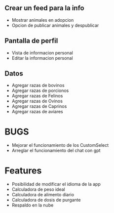 

## Crear un feed para la info  
- Mostrar animales en adopcion
- Opcion de publicar animales y despublicar

## Pantalla de perfil
- Vista de informacion personal
- Editar la informacion personal

## Datos
- Agregar razas de bovinos
- Agregar razas de porcionos
- Agregar razas de Felinos
- Agregar razas de Ovinos
- Agregar razas de Caprinos
- Agregar razas de aviares

# BUGS
- Mejorar el funcionamiento de los CustomSelect
- Arreglar el funcionamiento del chat con gpt

# Features
- Posibilidad de modificar el idioma de la app
- Calculadora de peso ideal
- Calculadora de alimento diario
- Calculadora de dosis de purgante
- Respaldo en la nube

